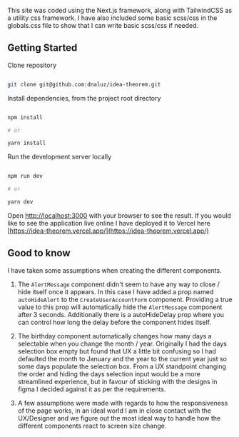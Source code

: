 This site was coded using the Next.js framework, along with TailwindCSS as a utility css framework. I have also included some basic scss/css in the globals.css file to show that I can write basic scss/css if needed.

## Getting Started

Clone repository

```bash

git clone git@github.com:dnaluz/idea-theorem.git

```

Install dependencies, from the project root directory

```bash

npm install

# or

yarn install

```

Run the development server locally

```bash

npm run dev

# or

yarn dev


```

Open [http://localhost:3000](http://localhost:3000) with your browser to see the result. If you would like to see the application live online I have deployed it to Vercel here [https://idea-theorem.vercel.app/](https://idea-theorem.vercel.app/)

## Good to know

I have taken some assumptions when creating the different components.

1. The `AlertMessage` component didn't seem to have any way to close / hide itself once it appears. In this case I have added a prop named `autoHideAlert` to the `CreateUserAccountForm` component. Providing a true value to this prop will automatically hide the `AlertMessage` component after 3 seconds. Additionally there is a autoHideDelay prop where you can control how long the delay before the component hides itself.

2. The birthday component automatically changes how many days a selectable when you change the month / year. Originally I had the days selection box empty but found that UX a little bit confusing so I had defaulted the month to January and the year to the current year just so some days populate the selection box. From a UX standpoint changing the order and hiding the days selection input would be a more streamlined experience, but in favour of sticking with the designs in figma I decided against it as per the requirements.

3. A few assumptions were made with regards to how the responsiveness of the page works, in an ideal world I am in close contact with the UX/Designer and we figure out the most ideal way to handle how the different components react to screen size change.
